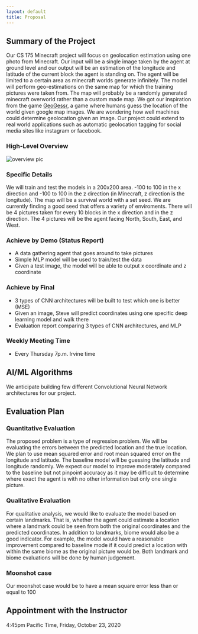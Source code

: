 ```yaml
---
layout: default
title: Proposal
---
```


## Summary of the Project
Our CS 175 Minecraft project will focus on geolocation estimation 
using one photo from Minecraft. Our input will be a single image 
taken by the agent at ground level and our output will be an estimation 
of the longitude and latitude of the current block the agent is standing on.
The agent will be limited to a certain area as minecraft worlds generate infinitely.
The model will perform geo-estimations on the same map for which the training pictures
were taken from. The map will probably be a randomly generated minecraft overworld rather
than a custom made map. We got our inspiration from the game [GeoGessr](https://www.geoguessr.com/), a game
where humans guess the location of the world given google map images. We are wondering
how well machines could determine geolocation given an image. Our project could extend
to real world applications such as automatic geolocation tagging for social media sites
like instagram or facebook. 

### High-Level Overview
![overview pic](https://raw.githubusercontent.com/alaister123/Geolocator/main/docs/img/general_overview.PNG)


### Specific Details
We will train and test the models in a 200x200 area. -100 to 100 in the x direction
and -100 to 100 in the z direction (in Minecraft, z direction is the longitude). The
map will be a survival world with a set seed. We are currently finding a good seed
that offers a variety of enviroments. There will be 4 pictures taken for every 10 blocks
in the x direction and in the z direction. The 4 pictures will be the agent facing North,
South, East, and West.

### Achieve by Demo (Status Report)
- A data gathering agent that goes around to take pictures
- Simple MLP model will be used to train/test the data
- Given a test image, the model will be able to output x coordinate and z coordinate

### Achieve by Final 
- 3 types of CNN architectures will be built to test which one is better (MSE)
- Given an image, Steve will predict coordinates using one specific deep learning model and walk there
- Evaluation report comparing 3 types of CNN architectures, and MLP

### Weekly Meeting Time
- Every Thursday 7p.m. Irvine time


## AI/ML Algorithms
We anticipate building few different Convolutional Neural Network architectures for our project.


## Evaluation Plan
### Quantitative Evaluation
The proposed problem is a type of regression problem. We will 
be evaluating the errors between the predicted location and the
true location. We plan to use mean squared error and root mean squared error on the
longitude and latitude. The baseline model will be guessing 
the latitude and longitude randomly. We expect our model to improve 
moderately compared to the baseline but not pinpoint accuracy as it may 
be difficult to determine where exact the agent is with no other
information but only one single picture.


### Qualitative Evaluation
For qualitative analysis, we would like to evaluate the model based on 
certain landmarks. That is, whether the agent could estimate a location 
where a landmark could be seen from both the original coordinates and the 
predicted coordinates. In addition to landmarks, biome would also be a
good indicator. For example, the model would have a reasonable improvement compared
to baseline mode if it could predict a location with within
the same biome as the original picture would be. Both
landmark and biome evaluations will be done by human judgement.

### Moonshot case
Our moonshot case would be to have a mean square error less than or equal to
100 

## Appointment with the Instructor
4:45pm Pacific Time, Friday, October 23, 2020


